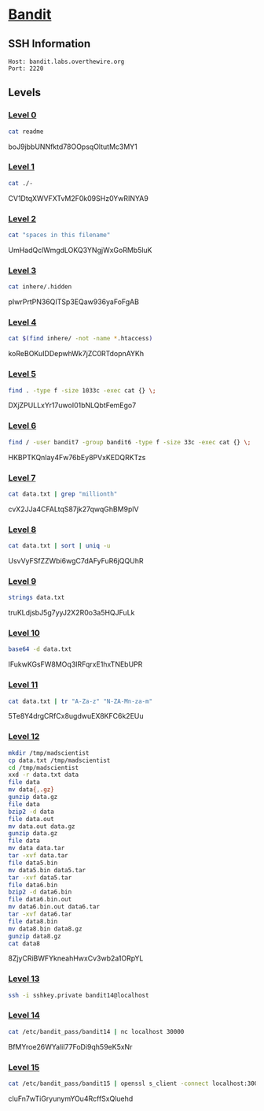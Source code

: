 # [Bandit](https://overthewire.org/wargames/bandit/)

## SSH Information

```
Host: bandit.labs.overthewire.org
Port: 2220
```

## Levels

### [Level 0](https://overthewire.org/wargames/bandit/bandit1.html)

```sh
cat readme
```

boJ9jbbUNNfktd78OOpsqOltutMc3MY1

### [Level 1](https://overthewire.org/wargames/bandit/bandit2.html)

```sh
cat ./-
```

CV1DtqXWVFXTvM2F0k09SHz0YwRINYA9

### [Level 2](https://overthewire.org/wargames/bandit/bandit3.html)

```sh
cat "spaces in this filename"
```

UmHadQclWmgdLOKQ3YNgjWxGoRMb5luK

### [Level 3](https://overthewire.org/wargames/bandit/bandit4.html)

```sh
cat inhere/.hidden
```

pIwrPrtPN36QITSp3EQaw936yaFoFgAB

### [Level 4](https://overthewire.org/wargames/bandit/bandit5.html)

```sh
cat $(find inhere/ -not -name *.htaccess)
```

koReBOKuIDDepwhWk7jZC0RTdopnAYKh

### [Level 5](https://overthewire.org/wargames/bandit/bandit6.html)

```sh
find . -type f -size 1033c -exec cat {} \;
```

DXjZPULLxYr17uwoI01bNLQbtFemEgo7

### [Level 6](https://overthewire.org/wargames/bandit/bandit7.html)

```sh
find / -user bandit7 -group bandit6 -type f -size 33c -exec cat {} \;
```

HKBPTKQnIay4Fw76bEy8PVxKEDQRKTzs

### [Level 7](https://overthewire.org/wargames/bandit/bandit8.html)

```sh
cat data.txt | grep "millionth"
```

cvX2JJa4CFALtqS87jk27qwqGhBM9plV

### [Level 8](https://overthewire.org/wargames/bandit/bandit9.html)

```sh
cat data.txt | sort | uniq -u
```

UsvVyFSfZZWbi6wgC7dAFyFuR6jQQUhR

### [Level 9](https://overthewire.org/wargames/bandit/bandit10.html)

```sh
strings data.txt
```

truKLdjsbJ5g7yyJ2X2R0o3a5HQJFuLk

### [Level 10](https://overthewire.org/wargames/bandit/bandit11.html)

```sh
base64 -d data.txt
```

IFukwKGsFW8MOq3IRFqrxE1hxTNEbUPR

### [Level 11](https://overthewire.org/wargames/bandit/bandit12.html)

```sh
cat data.txt | tr "A-Za-z" "N-ZA-Mn-za-m"
```

5Te8Y4drgCRfCx8ugdwuEX8KFC6k2EUu

### [Level 12](https://overthewire.org/wargames/bandit/bandit13.html)

```sh
mkdir /tmp/madscientist
cp data.txt /tmp/madscientist
cd /tmp/madscientist
xxd -r data.txt data
file data
mv data{,.gz}
gunzip data.gz
file data
bzip2 -d data
file data.out
mv data.out data.gz
gunzip data.gz
file data
mv data data.tar
tar -xvf data.tar
file data5.bin
mv data5.bin data5.tar
tar -xvf data5.tar
file data6.bin
bzip2 -d data6.bin
file data6.bin.out
mv data6.bin.out data6.tar
tar -xvf data6.tar
file data8.bin
mv data8.bin data8.gz
gunzip data8.gz
cat data8
```

8ZjyCRiBWFYkneahHwxCv3wb2a1ORpYL

### [Level 13](https://overthewire.org/wargames/bandit/bandit14.html)

```sh
ssh -i sshkey.private bandit14@localhost
```

### [Level 14](https://overthewire.org/wargames/bandit/bandit15.html)

```sh
cat /etc/bandit_pass/bandit14 | nc localhost 30000
```

BfMYroe26WYalil77FoDi9qh59eK5xNr

### [Level 15](https://overthewire.org/wargames/bandit/bandit16.html)

```sh
cat /etc/bandit_pass/bandit15 | openssl s_client -connect localhost:30001 -ign_eof
```

cluFn7wTiGryunymYOu4RcffSxQluehd
